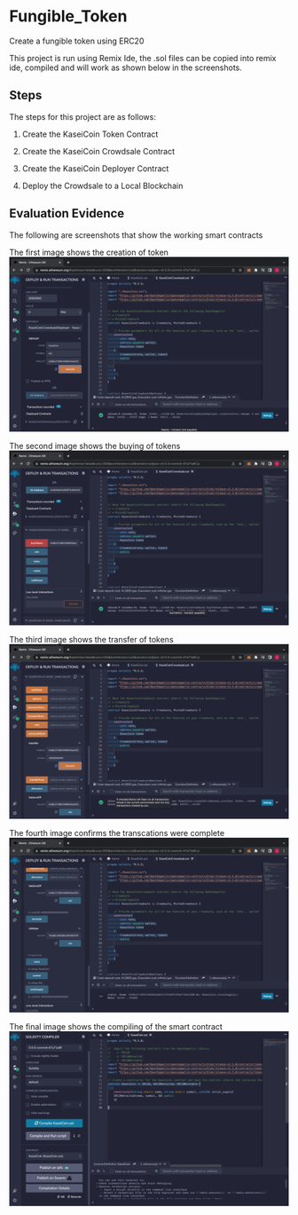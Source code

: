 # Fungible_Token
Create a fungible token using ERC20

This project is run using Remix Ide, the .sol files can be copied into remix ide, compiled and will work as shown below in the screenshots.
## Steps 
The steps for this project are as follows:

1. Create the KaseiCoin Token Contract

2. Create the KaseiCoin Crowdsale Contract

3. Create the KaseiCoin Deployer Contract

4. Deploy the Crowdsale to a Local Blockchain



## Evaluation Evidence
The following are screenshots that show the working smart contracts

The first image shows the creation of token
![image](https://github.com/Jrburnett/Fungible_Token/blob/main/Screen_shots/ScreenShot_Token_creation.png)

The second image shows the buying of tokens
![image](https://github.com/Jrburnett/Fungible_Token/blob/main/Screen_shots/ScreenShot_of_buyingTokens.png)

The third image shows the transfer of tokens
![image](https://github.com/Jrburnett/Fungible_Token/blob/main/Screen_shots/Screen_shot_showing_transfer.png)

The fourth image confirms the transcations were complete
![image](https://github.com/Jrburnett/Fungible_Token/blob/main/Screen_shots/Screen_shot_shows_transactions_were_done.png)

The final image shows the compiling of the smart contract
![image](https://github.com/Jrburnett/Fungible_Token/blob/main/Screen_shots/screenshot_compiled_KaseiCoin.png)

